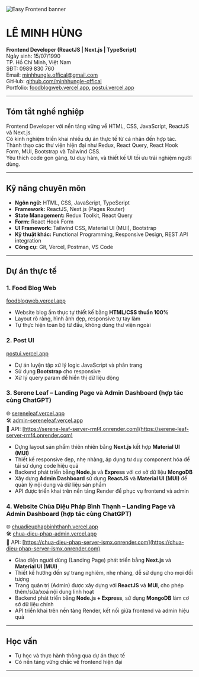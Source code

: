 ![Easy Frontend banner](https://images.unsplash.com/photo-1467232004584-a241de8bcf5d?ixlib=rb-1.2.1&ixid=MnwxMjA3fDB8MHxwaG90by1wYWdlfHx8fGVufDB8fHx8&auto=format&fit=crop&w=1469&q=80)

# LÊ MINH HÙNG  
**Frontend Developer (ReactJS | Next.js | TypeScript)**  
Ngày sinh: 15/07/1990  
TP. Hồ Chí Minh, Việt Nam  
SĐT: 0989 830 760  
Email: minhhungle.offical@gmail.com  
GitHub: [github.com/minhhungle-offical](https://github.com/minhhungle-offical)  
Portfolio: [foodblogweb.vercel.app](https://foodblogweb.vercel.app/), [postui.vercel.app](https://postui.vercel.app/?_page=1&_limit=6)

---

## Tóm tắt nghề nghiệp  
Frontend Developer với nền tảng vững về HTML, CSS, JavaScript, ReactJS và Next.js.  
Có kinh nghiệm triển khai nhiều dự án thực tế từ cá nhân đến hợp tác.  
Thành thạo các thư viện hiện đại như Redux, React Query, React Hook Form, MUI, Bootstrap và Tailwind CSS.  
Yêu thích code gọn gàng, tư duy hàm, và thiết kế UI tối ưu trải nghiệm người dùng.

---

## Kỹ năng chuyên môn  
- **Ngôn ngữ:** HTML, CSS, JavaScript, TypeScript  
- **Framework:** ReactJS, Next.js (Pages Router)  
- **State Management:** Redux Toolkit, React Query  
- **Form:** React Hook Form  
- **UI Framework:** Tailwind CSS, Material UI (MUI), Bootstrap  
- **Kỹ thuật khác:** Functional Programming, Responsive Design, REST API integration  
- **Công cụ:** Git, Vercel, Postman, VS Code  

---

## Dự án thực tế

### 1. Food Blog Web  
[foodblogweb.vercel.app](https://foodblogweb.vercel.app/)  
- Website blog ẩm thực tự thiết kế bằng **HTML/CSS thuần 100%**  
- Layout rõ ràng, hình ảnh đẹp, responsive tự tay làm  
- Tự thực hiện toàn bộ từ đầu, không dùng thư viện ngoài

### 2. Post UI  
[postui.vercel.app](https://postui.vercel.app/?_page=1&_limit=6)  
- Dự án luyện tập xử lý logic JavaScript và phân trang  
- Sử dụng **Bootstrap** cho responsive  
- Xử lý query param để hiển thị dữ liệu động


### 3. Serene Leaf – Landing Page và Admin Dashboard (hợp tác cùng ChatGPT)  
🌐 [sereneleaf.vercel.app](https://sereneleaf.vercel.app)  
🛠️ [admin-sereneleaf.vercel.app](https://admin-sereneleaf.vercel.app/)  
🔗 API: [https://serene-leaf-server-rmf4.onrender.com](https://serene-leaf-server-rmf4.onrender.com)

- Dựng layout sản phẩm thiên nhiên bằng **Next.js** kết hợp **Material UI (MUI)**  
- Thiết kế responsive đẹp, nhẹ nhàng, áp dụng tư duy component hóa để tái sử dụng code hiệu quả  
- Backend phát triển bằng **Node.js** và **Express** với cơ sở dữ liệu **MongoDB**  
- Xây dựng **Admin Dashboard** sử dụng **ReactJS** và **Material UI (MUI)** để quản lý nội dung và dữ liệu sản phẩm  
- API được triển khai trên nền tảng Render để phục vụ frontend và admin 

### 4. Website Chùa Diệu Pháp Bình Thạnh – Landing Page và Admin Dashboard (hợp tác cùng ChatGPT)  
🌐 [chuadieuphapbinhthanh.vercel.app](https://chuadieuphapbinhthanh.vercel.app/)  
🛠️ [chua-dieu-phap-admin.vercel.app](https://chua-dieu-phap-admin.vercel.app/)  
🔗 API: [https://chua-dieu-phap-server-ismx.onrender.com](https://chua-dieu-phap-server-ismx.onrender.com)

- Giao diện người dùng (Landing Page) phát triển bằng **Next.js** và **Material UI (MUI)**  
- Thiết kế hướng đến sự trang nghiêm, nhẹ nhàng, dễ sử dụng cho mọi đối tượng  
- Trang quản trị (Admin) được xây dựng với **ReactJS** và **MUI**, cho phép thêm/sửa/xoá nội dung linh hoạt  
- Backend phát triển bằng **Node.js + Express**, sử dụng **MongoDB** làm cơ sở dữ liệu chính  
- API triển khai trên nền tảng Render, kết nối giữa frontend và admin hiệu quả 

---

## Học vấn  
- Tự học và thực hành thông qua dự án thực tế  
- Có nền tảng vững chắc về frontend hiện đại  

---

